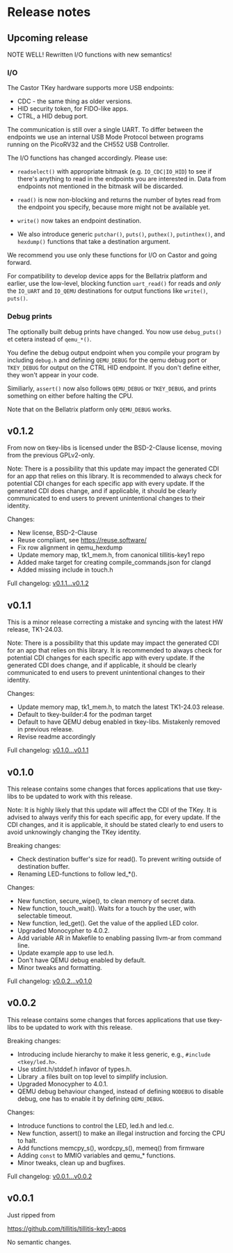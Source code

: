 # Release notes

## Upcoming release

NOTE WELL! Rewritten I/O functions with new semantics!

### I/O

The Castor TKey hardware supports more USB endpoints:

- CDC - the same thing as older versions.
- HID security token, for FIDO-like apps.
- CTRL, a HID debug port.

The communication is still over a single UART. To differ between the
endpoints we use an internal USB Mode Protocol between programs
running on the PicoRV32 and the CH552 USB Controller.

The I/O functions has changed accordingly. Please use:

- `readselect()` with appropriate bitmask (e.g. `IO_CDC|IO_HID`) to
  see if there's anything to read in the endpoints you are interested
  in. Data from endpoints not mentioned in the bitmask will be
  discarded.

- `read()` is now non-blocking and returns the number of bytes read
  from the endpoint you specify, because more might not be available
  yet.

- `write()` now takes an endpoint destination.

- We also introduce generic `putchar()`, `puts()`, `puthex()`,
  `putinthex()`, and `hexdump()` functions that take a destination
  argument.

We recommend you use only these functions for I/O on Castor and going
forward.

For compatibility to develop device apps for the Bellatrix platform
and earlier, use the low-level, blocking function `uart_read()` for
reads and *only* the `IO_UART` and `IO_QEMU` destinations for output
functions like `write()`, `puts()`.

### Debug prints

The optionally built debug prints have changed. You now use
`debug_puts()` et cetera instead of `qemu_*()`.

You define the debug output endpoint when you compile your program by
including `debug.h` and defining `QEMU_DEBUG` for the qemu debug port
or `TKEY_DEBUG` for output on the CTRL HID endpoint. If you don't
define either, they won't appear in your code.

Similiarly, `assert()` now also follows `QEMU_DEBUG` or `TKEY_DEBUG`,
and prints something on either before halting the CPU.

Note that on the Bellatrix platform only `QEMU_DEBUG` works.

## v0.1.2

From now on tkey-libs is licensed under the BSD-2-Clause license,
moving from the previous GPLv2-only.

Note: There is a possibility that this update may impact the generated
CDI for an app that relies on this library. It is recommended to
always check for potential CDI changes for each specific app with
every update. If the generated CDI does change, and if applicable, it
should be clearly communicated to end users to prevent unintentional
changes to their identity.

Changes:
- New license, BSD-2-Clause
- Reuse compliant, see https://reuse.software/
- Fix row alignment in qemu_hexdump
- Update memory map, tk1_mem.h, from canonical tillitis-key1 repo
- Added make target for creating compile_commands.json for clangd
- Added missing include in touch.h

Full changelog:
[v0.1.1...v0.1.2](https://github.com/tillitis/tkey-libs/compare/v0.1.1...v0.1.2)

## v0.1.1

This is a minor release correcting a mistake and syncing with the
latest HW release, TK1-24.03.


Note: There is a possibility that this update may impact the generated
CDI for an app that relies on this library. It is recommended to
always check for potential CDI changes for each specific app with
every update. If the generated CDI does change, and if applicable, it
should be clearly communicated to end users to prevent unintentional
changes to their identity.

Changes:
- Update memory map, tk1_mem.h, to match the latest TK1-24.03 release.
- Default to tkey-builder:4 for the podman target
- Default to have QEMU debug enabled in tkey-libs. Mistakenly removed
  in previous release.
- Revise readme accordingly

Full changelog:
[v0.1.0...v0.1.1](https://github.com/tillitis/tkey-libs/compare/v0.1.0...v0.1.1)

## v0.1.0

This release contains some changes that forces applications that use
tkey-libs to be updated to work with this release.

Note: It is highly likely that this update will affect the CDI of the
TKey. It is advised to always verify this for each specific app, for
every update. If the CDI changes, and it is applicable, it should be
stated clearly to end users to avoid unknowingly changing the TKey
identity.

Breaking changes:
- Check destination buffer's size for read(). To prevent writing
  outside of destination buffer.
- Renaming LED-functions to follow led_*().

Changes:
- New function, secure_wipe(), to clean memory of secret data.
- New function, touch_wait(). Waits for a touch by the user, with
  selectable timeout.
- New function, led_get(). Get the value of the applied LED color.
- Upgraded Monocypher to 4.0.2.
- Add variable AR in Makefile to enabling passing llvm-ar from command
  line.
- Update example app to use led.h.
- Don't have QEMU debug enabled by default.
- Minor tweaks and formatting.

Full changelog:
[v0.0.2...v0.1.0](https://github.com/tillitis/tkey-libs/compare/v0.0.2...v0.1.0)

## v0.0.2

This release contains some changes that forces applications that use
tkey-libs to be updated to work with this release.

Breaking changes:
- Introducing include hierarchy to make it less generic, e.g.,
  `#include <tkey/led.h>`.
- Use stdint.h/stddef.h infavor of types.h.
- Library .a files built on top level to simplify inclusion.
- Upgraded Monocypher to 4.0.1.
- QEMU debug behaviour changed, instead of defining `NODEBUG` to
  disable debug, one has to enable it by defining `QEMU_DEBUG`.

Changes:
- Introduce functions to control the LED, led.h and led.c.
- New function, assert() to make an illegal instruction and forcing
  the CPU to halt.
- Add functions memcpy_s(), wordcpy_s(), memeq() from firmware
- Adding `const` to MMIO variables and qemu_* functions.
- Minor tweaks, clean up and bugfixes.

Full changelog:
[v0.0.1...v0.0.2](https://github.com/tillitis/tkey-libs/compare/v0.0.1...v0.0.2)


## v0.0.1

Just ripped from

https://github.com/tillitis/tillitis-key1-apps

No semantic changes.
